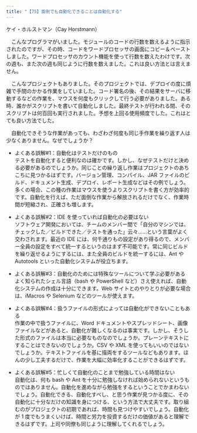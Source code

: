 ```yaml
---
title: "【75】面倒でも自動化できることは自動化する"
---
```



ケイ・ホルストマン（Cay Horstmann）


　こんなプログラマがいました。モジュールのコードの行数を数えるように指示されたのですが、その時、コードをワードプロセッサの画面にコピー＆ペーストしました。ワードプロセッサのカウント機能を使って行数を数えたわけです。次の週も、また次の週も同じように行数を数えました。これは良い方法とは言えません。

　こんなプロジェクトもありました。そのプロジェクトでは、デプロイの度に煩雑で手間のかかる作業をしていました。コード署名の後、その結果をサーバに移動するなどの作業を、マウスを何度もクリックして行う必要がありました。ある時、誰かがスクリプトを書いて自動化しました。最終テストが行われる間、そのスクリプトは何百回も実行されました。予想を上回る使用頻度でした。これはとても良い方法でした。

　自動化できそうな作業があっても、わざわざ何度も同じ手作業を繰り返す人は少なくありません。なぜでしょうか？

  - よくある誤解\#1：自動化はテストだけのもの  
    テストを自動化すると便利なのは確かです。しかし、なぜテストだけと決める必要があるのでしょうか。同じことの繰り返し作業はプロジェクトのあちこちに見つかるはずです。バージョン管理、コンパイル、JAR ファイルのビルド、ドキュメント生成、デプロイ、レポート生成などはその例でしょう。多くの場合、この種の作業はマウスを使うよりスクリプトを書く方が効率的です。自動化を行えば、ただ面倒な作業から解放されるだけでなく、作業時間が短縮され、正確さも増します。

  - よくある誤解\#2：IDE を使っていれば自動化の必要はない  
    ソフトウェア開発においては、チームのメンバー間で「自分のマシンでは、チェックした／ビルドできた／テストを通った」云々……という言葉がよく交わされます。最近の IDE には、何千通りもの設定があり得るので、メンバー全員の設定をすべて統一するというのはまず不可能です。常に同じビルドを繰り返せるようにするには、また全員のビルドを統一するには、Ant や Autotools といった自動化システムが役立ちます。

  - よくある誤解\#3：自動化のためには特殊なツールについて学ぶ必要がある  
    よく知られたシェル言語（bash や PowerShell など）さえ使えれば、自動化システムの作成は十分にできます。Web サイトとのやりとりが必要な場合は、iMacros や Selenium などのツールが使えます。

  - よくある誤解\#4：扱うファイルの形式によっては自動化ができないこともある  
    作業の中で扱うファイルに、Word ドキュメントやスプレッドシート、画像ファイルなどがあると、自動化が難しくなるのは事実です。しかし、そうした形式のファイルは本当に必要なものなのでしょうか。プレーンテキストにすることはできないのでしょうか。CSV や XML を使ってもいいのではないでしょうか。テキストファイルを基に描両をするツールなどもあります。ほんの少し工夫するだけで、作業を大幅に効率化することができるはずです。

  - よくある誤解\#5：忙しくて自動化のことまで勉強している時間はない  
    自動化は、何も bash や Ant を十分に勉強しなければ始められないというものではありません。自動化を進めながら勉強をするということでかまわないでしょう。自動化できる、自動化すべし、と思う作業が見つかる度に、その自動化に十分なだけの知識を身につける、という方法で大丈夫です。取り組むのがプロジェクトの初期であれば、時間も見つけやすいでしょう。自動化が 1 度でもうまくいけば、時間と労力を投資するだけの価値があると理解できるはずです。上司や同僚も同じように理解してくれるでしょう。
